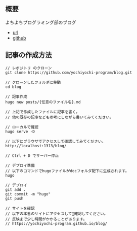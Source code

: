 ## 概要
よちよちプログラミング部のブログ
* [url](https://yochiyochi-program.github.io/blog/)
* [github](https://github.com/yochiyochi-program/blog)

## 記事の作成方法
```
// レポジトリ のクローン
git clone https://github.com/yochiyochi-program/blog.git

// クローンしたフォルダに移動
cd blog

// 記事作成
hugo new posts/{任意のファイル名}.md

// 上記で作成したファイルに記事を書く。
// 他の既存の記事なども参考にしながら書いてみてください。

// ローカルで確認
hugo serve -D

// 以下にブラウザでアクセスして確認してみてください。
http://localhost:1313/blog/

// Ctrl + D でサーバー停止

// デプロイ準備
// 以下のコマンドでhugoファイルがdocフォルダ配下に生成されます。
hugo

// デプロイ
git add .
git commit -m "hugo"
git push

// サイトを確認
// 以下の本番のサイトにアクセスして確認してください。
// 反映まで少し時間がかかることがあります。
// https://yochiyochi-program.github.io/blog/
```
